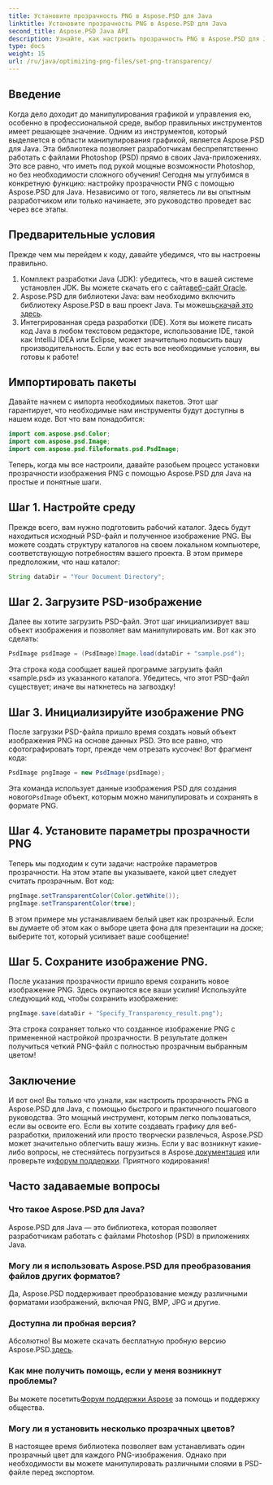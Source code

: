 ```yaml
---
title: Установите прозрачность PNG в Aspose.PSD для Java
linktitle: Установите прозрачность PNG в Aspose.PSD для Java
second_title: Aspose.PSD Java API
description: Узнайте, как настроить прозрачность PNG в Aspose.PSD для Java, с помощью простого пошагового руководства. Идеально подходит для разработчиков и графических дизайнеров.
type: docs
weight: 15
url: /ru/java/optimizing-png-files/set-png-transparency/
---
```

## Введение
Когда дело доходит до манипулирования графикой и управления ею, особенно в профессиональной среде, выбор правильных инструментов имеет решающее значение. Одним из инструментов, который выделяется в области манипулирования графикой, является Aspose.PSD для Java. Эта библиотека позволяет разработчикам беспрепятственно работать с файлами Photoshop (PSD) прямо в своих Java-приложениях. Это все равно, что иметь под рукой мощные возможности Photoshop, но без необходимости сложного обучения! Сегодня мы углубимся в конкретную функцию: настройку прозрачности PNG с помощью Aspose.PSD для Java. Независимо от того, являетесь ли вы опытным разработчиком или только начинаете, это руководство проведет вас через все этапы.
## Предварительные условия
Прежде чем мы перейдем к коду, давайте убедимся, что вы настроены правильно.
1.  Комплект разработки Java (JDK): убедитесь, что в вашей системе установлен JDK. Вы можете скачать его с сайта[веб-сайт Oracle](https://www.oracle.com/java/technologies/javase-jdk11-downloads.html).
2.  Aspose.PSD для библиотеки Java: вам необходимо включить библиотеку Aspose.PSD в ваш проект Java. Ты можешь[скачай это здесь](https://releases.aspose.com/psd/java/).
3. Интегрированная среда разработки (IDE). Хотя вы можете писать код Java в любом текстовом редакторе, использование IDE, такой как IntelliJ IDEA или Eclipse, может значительно повысить вашу производительность.
Если у вас есть все необходимые условия, вы готовы к работе!
## Импортировать пакеты
Давайте начнем с импорта необходимых пакетов. Этот шаг гарантирует, что необходимые нам инструменты будут доступны в нашем коде. Вот что вам понадобится:
```java
import com.aspose.psd.Color;
import com.aspose.psd.Image;
import com.aspose.psd.fileformats.psd.PsdImage;
```
Теперь, когда мы все настроили, давайте разобьем процесс установки прозрачности изображения PNG с помощью Aspose.PSD для Java на простые и понятные шаги.
## Шаг 1. Настройте среду
Прежде всего, вам нужно подготовить рабочий каталог. Здесь будут находиться исходный PSD-файл и полученное изображение PNG. Вы можете создать структуру каталогов на своем локальном компьютере, соответствующую потребностям вашего проекта. В этом примере предположим, что наш каталог:
```java
String dataDir = "Your Document Directory";
```
## Шаг 2. Загрузите PSD-изображение
Далее вы хотите загрузить PSD-файл. Этот шаг инициализирует ваш объект изображения и позволяет вам манипулировать им. Вот как это сделать:
```java
PsdImage psdImage = (PsdImage)Image.load(dataDir + "sample.psd");
```
Эта строка кода сообщает вашей программе загрузить файл «sample.psd» из указанного каталога. Убедитесь, что этот PSD-файл существует; иначе вы наткнетесь на загвоздку!
## Шаг 3. Инициализируйте изображение PNG
После загрузки PSD-файла пришло время создать новый объект изображения PNG на основе данных PSD. Это все равно, что сфотографировать торт, прежде чем отрезать кусочек! Вот фрагмент кода:
```java
PsdImage pngImage = new PsdImage(psdImage);
```
 Эта команда использует данные изображения PSD для создания нового`PsdImage` объект, которым можно манипулировать и сохранять в формате PNG.
## Шаг 4. Установите параметры прозрачности PNG
Теперь мы подходим к сути задачи: настройке параметров прозрачности. На этом этапе вы указываете, какой цвет следует считать прозрачным. Вот код:
```java
pngImage.setTransparentColor(Color.getWhite());
pngImage.setTransparentColor(true);
```
В этом примере мы устанавливаем белый цвет как прозрачный. Если вы думаете об этом как о выборе цвета фона для презентации на доске; выберите тот, который усиливает ваше сообщение!
## Шаг 5. Сохраните изображение PNG.
После указания прозрачности пришло время сохранить новое изображение PNG. Здесь окупаются все ваши усилия! Используйте следующий код, чтобы сохранить изображение:
```java
pngImage.save(dataDir + "Specify_Transparency_result.png");
```
Эта строка сохраняет только что созданное изображение PNG с примененной настройкой прозрачности. В результате должен получиться четкий PNG-файл с полностью прозрачным выбранным цветом!
## Заключение
И вот оно! Вы только что узнали, как настроить прозрачность PNG в Aspose.PSD для Java, с помощью быстрого и практичного пошагового руководства. Это мощный инструмент, которым легко пользоваться, если вы освоите его. Если вы хотите создавать графику для веб-разработки, приложений или просто творчески развлечься, Aspose.PSD может значительно облегчить вашу жизнь.
 Если у вас возникнут какие-либо вопросы, не стесняйтесь погрузиться в Aspose.[документация](https://reference.aspose.com/psd/java/) или проверьте их[форум поддержки](https://forum.aspose.com/c/psd/34). Приятного кодирования!
## Часто задаваемые вопросы
### Что такое Aspose.PSD для Java?
Aspose.PSD для Java — это библиотека, которая позволяет разработчикам работать с файлами Photoshop (PSD) в приложениях Java.
### Могу ли я использовать Aspose.PSD для преобразования файлов других форматов?
Да, Aspose.PSD поддерживает преобразование между различными форматами изображений, включая PNG, BMP, JPG и другие.
### Доступна ли пробная версия?
Абсолютно! Вы можете скачать бесплатную пробную версию Aspose.PSD.[здесь](https://releases.aspose.com/).
### Как мне получить помощь, если у меня возникнут проблемы?
 Вы можете посетить[Форум поддержки Aspose](https://forum.aspose.com/c/psd/34) за помощь и поддержку общества.
### Могу ли я установить несколько прозрачных цветов?
В настоящее время библиотека позволяет вам устанавливать один прозрачный цвет для каждого PNG-изображения. Однако при необходимости вы можете манипулировать различными слоями в PSD-файле перед экспортом.
